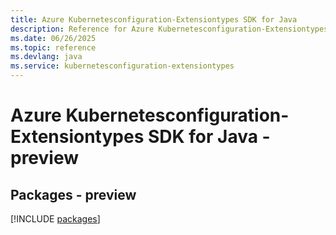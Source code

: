 ```yaml
---
title: Azure Kubernetesconfiguration-Extensiontypes SDK for Java
description: Reference for Azure Kubernetesconfiguration-Extensiontypes SDK for Java
ms.date: 06/26/2025
ms.topic: reference
ms.devlang: java
ms.service: kubernetesconfiguration-extensiontypes
---
```

# Azure Kubernetesconfiguration-Extensiontypes SDK for Java - preview
## Packages - preview
[!INCLUDE [packages](kubernetesconfiguration-extensiontypes-index.md)]